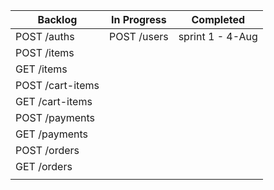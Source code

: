 | Backlog          | In Progress | Completed        |
| ---------------- | ----------- | ---------------- |
| POST /auths      | POST /users | sprint 1 - 4-Aug |
| POST /items      |             |                  |
| GET /items       |             |                  |
| POST /cart-items |             |                  |
| GET /cart-items  |             |                  |
| POST /payments   |             |                  |
| GET /payments    |             |                  |
| POST /orders     |             |                  |
| GET /orders      |             |                  |
|                  |             |                  |

